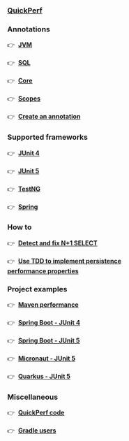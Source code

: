 ### **[QuickPerf](https://github.com/quick-perf/doc/wiki/QuickPerf)**

### **Annotations**
:point_right: &nbsp;**[JVM](https://github.com/quick-perf/doc/wiki/JVM-annotations)**<br><br>
:point_right: &nbsp;**[SQL](https://github.com/quick-perf/doc/wiki/SQL-annotations)**<br><br>
:point_right: &nbsp;**[Core](https://github.com/quick-perf/doc/wiki/core-annotations)**<br><br>
:point_right: &nbsp;**[Scopes](https://github.com/quick-perf/doc/wiki/QuickPerf#annotation-scopes)**<br><br>
:point_right: &nbsp;**[Create an annotation](https://github.com/quick-perf/doc/wiki/Create-an-annotation)**

### **Supported frameworks**
:point_right: &nbsp;**[JUnit 4](https://github.com/quick-perf/doc/wiki/JUnit-4)**<br><br>
:point_right: &nbsp;**[JUnit 5](https://github.com/quick-perf/doc/wiki/JUnit-5)**<br><br>
:point_right: &nbsp;**[TestNG](https://github.com/quick-perf/doc/wiki/TestNG)**<br><br>
:point_right: &nbsp;**[Spring](https://github.com/quick-perf/doc/wiki/Spring)**

### **How to**
:point_right: &nbsp;**[Detect and fix N+1 SELECT](https://github.com/quick-perf/doc/wiki/Easily-detect-and-fix-N-plus-One-SELECT-with-QuickPerf)**<br><br>
:point_right: &nbsp;**[Use TDD to implement persistence <br> performance properties](Use-TDD-to-implement-persistence-performance-properties)**

### Project examples
:point_right: &nbsp;**[Maven performance](https://github.com/quick-perf/maven-test-bench)**<br><br>
:point_right: &nbsp;**[Spring Boot - JUnit 4](https://github.com/quick-perf/quickperf-examples/tree/master/springboot-junit4)**<br><br>
:point_right: &nbsp;**[Spring Boot - JUnit 5](https://github.com/quick-perf/quickperf-examples/tree/master/springboot-junit5)**<br><br>
:point_right: &nbsp;**[Micronaut - JUnit 5](https://github.com/quick-perf/quickperf-examples/tree/master/micronaut-hibernate-jpa)**<br><br>
:point_right: &nbsp;**[Quarkus - JUnit 5](https://github.com/quick-perf/quickperf-examples/tree/master/quarkus)**

### **Miscellaneous**
:point_right: &nbsp;**[QuickPerf code](https://github.com/quick-perf/quickperf)**<br><br>
:point_right: &nbsp;**[Gradle users](https://github.com/quick-perf/doc/wiki/Gradle-users)**





